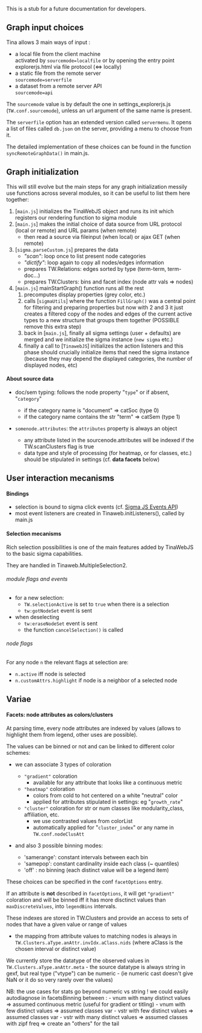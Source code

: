 This is a stub for a future documentation for developers.


## Graph input choices

Tina allows 3 main ways of input :
  - a local file from the client machine  
      activated by `sourcemode=localfile` or by opening the entry point explorerjs.html via file protocol (<=> locally)  
  - a static file from the remote server  
    `sourcemode=serverfile`
  - a dataset from a remote server API  
    `sourcemode=api`

The `sourcemode` value is by default the one in settings_explorerjs.js (`TW.conf.sourcemode`), unless an url argument of the same name is present.

The `serverfile` option has an extended version called `servermenu`. It opens a list of files called `db.json` on the server, providing a menu to choose from it.

The detailed implementation of these choices can be found in the function `syncRemoteGraphData()` in main.js.

## Graph initialization

This will still evolve but the main steps for any graph initialization messily use functions across several modules, so it can be useful to list them here together:

 1. [`main.js`] initializes the TinaWebJS object and runs its init which registers our rendering function to sigma module
 2. [`main.js`] makes the initial choice of data source from URL protocol (local or remote) and URL params (when remote)
     - then read a source via fileinput (when local) or ajax GET (when remote)
 3. [`sigma.parseCustom.js`] prepares the data
     - *"scan"*: loop once to list present node categories
     - *"dictify"*: loop again to copy all nodes/edges information
     - prepares TW.Relations: edges sorted by type (term-term, term-doc...)
     - prepares TW.Clusters: bins and facet index (node attr vals => nodes)
 4. [`main.js`] mainStartGraph() function runs all the rest
    1. precomputes display properties (grey color, etc.)
    2. calls [`sigmaUtils`] where the function `FillGraph()` was a central point for filtering and preparing properties but now with 2 and 3 it just creates a filtered copy of the nodes and edges of the current active types to a new structure that groups them together (POSSIBLE remove this extra step)
    3. back in [`main.js`], finally all sigma settings (user + defaults) are merged and we initialize the sigma instance (`new sigma` etc.)
    4. finally a call to [`TinawebJS`] initializes the action listeners and this phase should crucially initialize items that need the sigma instance (because they may depend the displayed categories, the number of displayed nodes, etc)


#### About source data
 - doc/sem typing: follows the node property "`type`" or if absent, "`category`"
   - if the category name is "document"  => catSoc (type 0)
   - if the category name contains the str "term"  => catSem (type 1)

 - `somenode.attributes`: the `attributes` property is always an object
   - any attribute listed in the sourcenode.attributes will be indexed if the TW.scanClusters flag is true
   - data type and style of processing (for heatmap, or for classes, etc.) should be stipulated in settings (cf. **data facets** below)


## User interaction mecanisms

#### Bindings
  - selection is bound to sigma click events (cf. [Sigma JS Events API](https://github.com/jacomyal/sigma.js/wiki/Events-API))
  - most event listeners are created in Tinaweb.initListeners(), called by main.js


#### Selection mecanisms
Rich selection possibilities is one of the main features added by TinaWebJS to the basic sigma capabilities.

They are handled in Tinaweb.MultipleSelection2.

###### module flags and events
  - for a new selection:
    - `TW.selectionActive` is set to `true` when there is a selection
    - `tw:gotNodeSet` event is sent
  - when deselecting
    - `tw:eraseNodeSet` event is sent
    - the function `cancelSelection()` is called

###### node flags
For any node `n` the relevant flags at selection are:
  - `n.active` iff node is selected
  - `n.customAttrs.highlight` if  node is a neighbor of a selected node


## Variae

#### Facets: node attributes as colors/clusters

At parsing time, every node attributes are indexed by values (allows to highlight them from legend, other uses are possible).

The values can be binned or not and can be linked to different color schemes:
 - we can associate 3 types of coloration
   - `"gradient"` coloration
     - available for any attribute that looks like a continuous metric
   - `"heatmap"` coloration
     - colors from cold to hot centered on a white "neutral" color
     - applied for attributes stipulated in settings: eg "`growth_rate`"
   - `"cluster"` coloration for str or num classes like modularity_class, affiliation, etc.
     - we use contrasted values from colorList
     - automatically applied for "`cluster_index`" or any name in `TW.conf.nodeClusAtt`

 - and also 3 possible binning modes:
   - 'samerange':  constant intervals between each bin
   - 'samepop':    constant cardinality inside each class (~ quantiles)
   - 'off'  :       no binning (each distinct value will be a legend item)

These choices can be specified in the conf `facetOptions` entry.

If an attribute is **not** described in `facetOptions`, it will get `"gradient"` coloration and will be binned iff it has more disctinct values than `maxDiscreteValues`, into `legendBins` intervals.

These indexes are stored in TW.Clusters and provide an access to sets of nodes that have a given value or range of values
  - the mapping from attribute values to matching nodes is always in `TW.Clusters.aType.anAttr.invIdx.aClass.nids`
    (where aClass is the chosen interval or distinct value)


We currently store the datatype of the observed values in `TW.Clusters.aType.anAttr.meta`
    - the source datatype is always string in gexf, but real type ("vtype") can be numeric
    - (ie numeric cast doesn't give NaN or it do so very rarely over the values)

NB: the use cases for stats go beyond numeric vs string ! we could easily autodiagnose in facetsBinning between :
    - vnum with many distinct values => assumed continuous metric (useful for gradient or titling)
    - vnum with few  distinct values => assumed classes var
    - vstr with few  distinct values => assumed classes var
    - vstr with many distinct values => assumed classes with zipf freq => create an "others" for the tail
